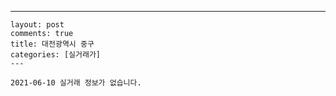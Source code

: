 ---
    layout: post
    comments: true
    title: 대전광역시 중구
    categories: [실거래가]
    ---

    2021-06-10 실거래 정보가 없습니다.

    